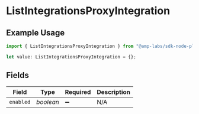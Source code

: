 # ListIntegrationsProxyIntegration

## Example Usage

```typescript
import { ListIntegrationsProxyIntegration } from "@amp-labs/sdk-node-platform/models/operations";

let value: ListIntegrationsProxyIntegration = {};
```

## Fields

| Field              | Type               | Required           | Description        |
| ------------------ | ------------------ | ------------------ | ------------------ |
| `enabled`          | *boolean*          | :heavy_minus_sign: | N/A                |